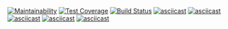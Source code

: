 [![Maintainability](https://api.codeclimate.com/v1/badges/2fa585c8e1302b831821/maintainability)](https://codeclimate.com/github/AlexeyRyabchikov/frontend-project-lvl1/maintainability)
[![Test Coverage](https://api.codeclimate.com/v1/badges/2fa585c8e1302b831821/test_coverage)](https://codeclimate.com/github/AlexeyRyabchikov/frontend-project-lvl1/test_coverage)
[![Build Status](https://travis-ci.org/AlexeyRyabchikov/frontend-project-lvl1.svg?branch=master)](https://travis-ci.org/AlexeyRyabchikov/frontend-project-lvl1)
[![asciicast](https://asciinema.org/a/8aoi0DMO1C8w9vyS8muVw4HT7.svg)](https://asciinema.org/a/8aoi0DMO1C8w9vyS8muVw4HT7)
[![asciicast](https://asciinema.org/a/K1ZE45SdrICWYqFCsk3huFtO7.svg)](https://asciinema.org/a/K1ZE45SdrICWYqFCsk3huFtO7)
[![asciicast](https://asciinema.org/a/Q47D9ZTy0XWhwFTnUDpAFuEq5.svg)](https://asciinema.org/a/Q47D9ZTy0XWhwFTnUDpAFuEq5)
[![asciicast](https://asciinema.org/a/1CeqHIIXaF10GNSv24t4eSwA7.svg)](https://asciinema.org/a/1CeqHIIXaF10GNSv24t4eSwA7)
[![asciicast](https://asciinema.org/a/8cOuJJUELkp5rudx1bhVNKSa1.svg)](https://asciinema.org/a/8cOuJJUELkp5rudx1bhVNKSa1)

